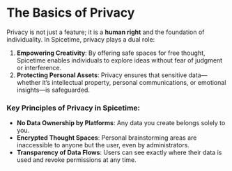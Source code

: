 # The Basics of Privacy

Privacy is not just a feature; it is a **human right** and the foundation of individuality. In Spicetime, privacy plays
a dual role:

1. **Empowering Creativity**: By offering safe spaces for free thought, Spicetime enables individuals to explore ideas
   without fear of judgment or interference.
2. **Protecting Personal Assets**: Privacy ensures that sensitive data—whether it’s intellectual property, personal
   communications, or emotional insights—is safeguarded.

### Key Principles of Privacy in Spicetime:

- **No Data Ownership by Platforms**: Any data you create belongs solely to you.
- **Encrypted Thought Spaces**: Personal brainstorming areas are inaccessible to anyone but the user, even by
  administrators.
- **Transparency of Data Flows**: Users can see exactly where their data is used and revoke permissions at any time.